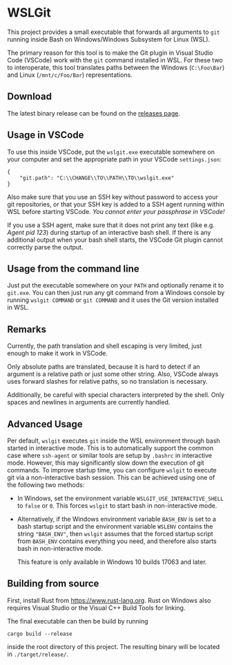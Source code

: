 # WSLGit

This project provides a small executable that forwards all arguments
to `git` running inside Bash on Windows/Windows Subsystem for Linux (WSL).

The primary reason for this tool is to make the Git plugin in
Visual Studio Code (VSCode) work with the `git` command installed in WSL.
For these two to interoperate, this tool translates paths
between the Windows (`C:\Foo\Bar`) and Linux (`/mnt/c/Foo/Bar`)
representations.

## Download

The latest binary release can be found on the
[releases page](https://github.com/andy-5/wslgit/releases).


## Usage in VSCode

To use this inside VSCode, put the `wslgit.exe` executable somewhere on
your computer and set the appropriate path in your VSCode `settings.json`:

```
{
    "git.path": "C:\\CHANGE\\TO\\PATH\\TO\\wslgit.exe"
}
```

Also make sure that you use an SSH key without password to access your
git repositories, or that your SSH key is added to a SSH agent running
within WSL before starting VSCode.
*You cannot enter your passphrase in VSCode!*

If you use a SSH agent, make sure that it does not print any text
(like e.g. *Agent pid 123*) during startup of an interactive bash shell.
If there is any additional output when your bash shell starts, the VSCode
Git plugin cannot correctly parse the output.


## Usage from the command line

Just put the executable somewhere on your `PATH` and optionally rename it
to `git.exe`. You can then just run any git command from a Windows console
by running `wslgit COMMAND` or `git COMMAND` and it uses the Git version
installed in WSL.


## Remarks

Currently, the path translation and shell escaping is very limited,
just enough to make it work in VSCode.

Only absolute paths are translated, because it is hard to detect if an
argument is a relative path or just some other string.
Also, VSCode always uses forward slashes for relative paths, so no
translation is necessary.

Additionally, be careful with special characters interpreted by the shell.
Only spaces and newlines in arguments are currently handled.


## Advanced Usage

Per default, `wslgit` executes `git` inside the WSL environment through bash
started in interactive mode. This is to automatically support the common case
where `ssh-agent` or similar tools are setup by `.bashrc` in interactive mode.
However, this may significantly slow down the execution of git commands.
To improve startup time, you can configure `wslgit` to execute git via a
non-interactive bash session. This can be achieved using one of the following
two methods:

  - In Windows, set the environment variable `WSLGIT_USE_INTERACTIVE_SHELL` to
    `false` or `0`. This forces `wslgit` to start bash in non-interactive mode.
  - Alternatively, if the Windows environment variable `BASH_ENV` is set to
    a bash startup script and the environment variable `WSLENV` contains the
    string `"BASH_ENV"`, then `wslgit` assumes that the forced startup script
    from `BASH_ENV` contains everything you need, and therefore also starts
    bash in non-interactive mode.

    This feature is only available in Windows 10 builds 17063 and later.


## Building from source

First, install Rust from https://www.rust-lang.org. Rust on Windows also
requires Visual Studio or the Visual C++ Build Tools for linking.

The final executable can then be build by running

```
cargo build --release
```

inside the root directory of this project. The resulting binary will
be located in `./target/release/`.

